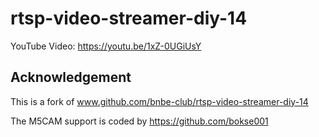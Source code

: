 # rtsp-video-streamer-diy-14

YouTube Video: https://youtu.be/1xZ-0UGiUsY

## Acknowledgement

This is a fork of www.github.com/bnbe-club/rtsp-video-streamer-diy-14

The M5CAM support is coded by https://github.com/bokse001
